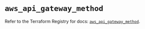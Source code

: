 # `aws_api_gateway_method`

Refer to the Terraform Registry for docs: [`aws_api_gateway_method`](https://registry.terraform.io/providers/hashicorp/aws/5.63.1/docs/resources/api_gateway_method).
